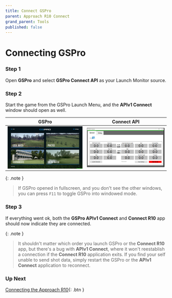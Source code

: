 ```yaml
---
title: Connect GSPro
parent: Approach R10 Connect
grand_parent: Tools
published: false
---
```


# Connecting GSPro

### Step 1

Open **GSPro** and select **GSPro Connect API** as your Launch Monitor source.

### Step 2

Start the game from the GSPro Launch Menu, and the **APIv1 Connect** window should open as well.

| GSPro                                                   | Connect API                                             |
| ------------------------------------------------------- | ------------------------------------------------------- |
| <img src="/assets/gspro/main_window.jpg" width="400" /> | <img src="/assets/gspro/api_connect.jpg" width="400" /> |

{: .note }

> If GSPro opened in fullscreen, and you don't see the other windows, you can press `F11` to toggle GSPro into windowed mode.

### Step 3

If everything went ok, both the **GSPro APIv1 Connect** and **Connect R10** app should now indicate they are connected.

{: .note }

> It shouldn't matter which order you launch GSPro or the **Connect R10** app, but there's a bug with **APIv1 Connect**, where it won't reestablish a connection if the **Connect R10** application exits. If you find your self unable to send shot data, simply restart the GSPro or the **APIv1 Connect** application to reconnect.

### Up Next

[Connecting the Approach R10](./approach-r10.html){: .btn }
